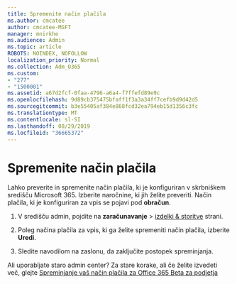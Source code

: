```yaml
---
title: Spremenite način plačila
ms.author: cmcatee
author: cmcatee-MSFT
manager: mnirkhe
ms.audience: Admin
ms.topic: article
ROBOTS: NOINDEX, NOFOLLOW
localization_priority: Normal
ms.collection: Adm_O365
ms.custom:
- "277"
- "1500001"
ms.assetid: a67d2fcf-0faa-4796-a6a4-f7ffefd89e9c
ms.openlocfilehash: 9d89cb375475bfaff1f3a3a34ff7cefb9d9d42d5
ms.sourcegitcommit: b3e55405af384e868fcd32ea794eb15d1356c3fc
ms.translationtype: MT
ms.contentlocale: sl-SI
ms.lasthandoff: 08/29/2019
ms.locfileid: "36665372"
---
```

# <a name="change-payment-method"></a>Spremenite način plačila

Lahko preverite in spremenite način plačila, ki je konfiguriran v skrbniškem središču Microsoft 365. Izberite naročnine, ki jih želite preveriti. Način plačila, ki je konfiguriran za vpis se pojavi pod **obračun**. 
  
1. V središču admin, pojdite na **zaračunavanje** \> [izdelki & storitve](https://go.microsoft.com/fwlink/p/?linkid=842054) strani.

2. Poleg načina plačila za vpis, ki ga želite spremeniti način plačila, izberite **Uredi**.

3. Sledite navodilom na zaslonu, da zaključite postopek spreminjanja.

Ali uporabljate staro admin center? Za stare korake, ali če želite izvedeti več, glejte [Spreminjanje vaš način plačila za Office 365 Beta za podjetja](https://docs.microsoft.com/office365/admin/subscriptions-and-billing/change-payment-method)
